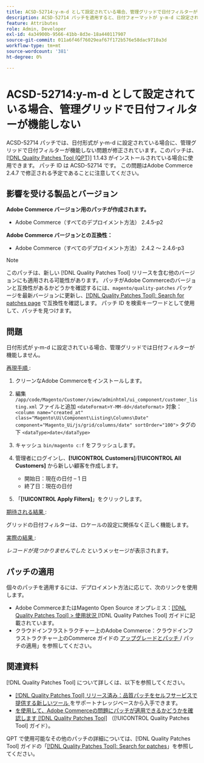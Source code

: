 ```yaml
---
title: ACSD-52714:y-m-d として設定されている場合、管理グリッドで日付フィルターが機能しない
description: ACSD-52714 パッチを適用すると、日付フォーマットが y-m-d に設定されている場合に、管理グリッドで日付フィルターが機能しないAdobe Commerceの問題が修正されます。
feature: Attributes
role: Admin, Developer
exl-id: 4a34900b-9566-41bb-8d3e-18a440117907
source-git-commit: 011a6f46f76029eaf67f172b576e58dac9710a3d
workflow-type: tm+mt
source-wordcount: '381'
ht-degree: 0%

---
```


# ACSD-52714:y-m-d として設定されている場合、管理グリッドで日付フィルターが機能しない

ACSD-52714 パッチでは、日付形式が y-m-d に設定されている場合に、管理グリッドで日付フィルターが機能しない問題が修正されています。このパッチは、[[!DNL Quality Patches Tool (QPT)]](https://experienceleague.adobe.com/en/docs/commerce-operations/tools/quality-patches-tool/quality-patches-tool-to-self-serve-quality-patches) 1.1.43 がインストールされている場合に使用できます。 パッチ ID は ACSD-52714 です。 この問題はAdobe Commerce 2.4.7 で修正される予定であることに注意してください。

## 影響を受ける製品とバージョン

**Adobe Commerce バージョン用のパッチが作成されます。**

* Adobe Commerce（すべてのデプロイメント方法） 2.4.5-p2

**Adobe Commerce バージョンとの互換性：**

* Adobe Commerce（すべてのデプロイメント方法） 2.4.2 ～ 2.4.6-p3

>[!NOTE]
>
>このパッチは、新しい [!DNL Quality Patches Tool] リリースを含む他のバージョンにも適用される可能性があります。 パッチがAdobe Commerceのバージョンと互換性があるかどうかを確認するには、`magento/quality-patches` パッケージを最新バージョンに更新し、[[!DNL Quality Patches Tool]: Search for patches page](https://experienceleague.adobe.com/tools/commerce-quality-patches/index.html) で互換性を確認します。 パッチ ID を検索キーワードとして使用して、パッチを見つけます。

## 問題

日付形式が y-m-d に設定されている場合、管理グリッドでは日付フィルターが機能しません。

<u> 再現手順 </u>:

1. クリーンなAdobe Commerceをインストールします。
1. 編集
   `/app/code/Magento/Customer/view/adminhtml/ui_component/customer_listing.xml`
ファイルと追加
   `<dateFormat>Y-MM-dd</dateFormat>`
対象：
   `<column name="created_at" class="Magento\Ui\Component\Listing\Columns\Date" component="Magento_Ui/js/grid/columns/date" sortOrder="100">`
タグの下
   `<dataType>date</dataType>`

1. キャッシュ `bin/magento c:f` をフラッシュします。
1. 管理者にログインし、**[!UICONTROL Customers]**/**[!UICONTROL All Customers]** から新しい顧客を作成します。

   * 開始日：現在の日付 – 1 日
   * 終了日：現在の日付

1. 「**[!UICONTROL Apply Filters]**」をクリックします。

<u> 期待される結果 </u>:

グリッドの日付フィルターは、ロケールの設定に関係なく正しく機能します。

<u> 実際の結果 </u>:

*レコードが見つかりませんでした* というメッセージが表示されます。

## パッチの適用

個々のパッチを適用するには、デプロイメント方法に応じて、次のリンクを使用します。

* Adobe CommerceまたはMagento Open Source オンプレミス：[[!DNL Quality Patches Tool] > 使用状況 ](/help/tools/quality-patches-tool/usage.md)[!DNL Quality Patches Tool] ガイドに記載されています。
* クラウドインフラストラクチャー上のAdobe Commerce：クラウドインフラストラクチャー上のCommerce ガイドの [ アップグレードとパッチ ](https://experienceleague.adobe.com/docs/commerce-cloud-service/user-guide/develop/upgrade/apply-patches.html)/ パッチの適用」を参照してください。

## 関連資料

[!DNL Quality Patches Tool] について詳しくは、以下を参照してください。

* [[!DNL Quality Patches Tool]  リリース済み：品質パッチをセルフサービスで提供する新しいツール ](https://experienceleague.adobe.com/en/docs/commerce-operations/tools/quality-patches-tool/quality-patches-tool-to-self-serve-quality-patches) をサポートナレッジベースから入手できます。
* [ を使用して、Adobe Commerceの問題にパッチが適用できるかどうかを確認します  [!DNL Quality Patches Tool]](/help/tools/quality-patches-tool/patches-available-in-qpt/check-patch-for-magento-issue-with-magento-quality-patches.md) （[!UICONTROL Quality Patches Tool] ガイド）。


QPT で使用可能なその他のパッチの詳細については、[!DNL Quality Patches Tool] ガイドの「[[!DNL Quality Patches Tool]: Search for patches](https://experienceleague.adobe.com/tools/commerce-quality-patches/index.html)」を参照してください。
